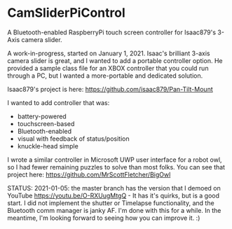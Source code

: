 # CamSliderPiControl
A Bluetooth-enabled RaspberryPi touch screen controller for Isaac879's 3-Axis camera slider.

A work-in-progress, started on January 1, 2021.  Isaac's brilliant 3-axis camera slider is great, and I wanted to add a portable controller option.  He provided a sample class file for an XBOX controller that you could run through a PC, but I wanted a more-portable and dedicated solution.

Isaac879's project is here: https://github.com/isaac879/Pan-Tilt-Mount

I wanted to add controller that was:
- battery-powered
- touchscreen-based
- Bluetooth-enabled
- visual with feedback of status/position
- knuckle-head simple

I wrote a similar controller in Microsoft UWP user interface for a robot owl, so I had fewer remaining puzzles to solve than most folks. You can see that project here: https://github.com/MrScottFletcher/BigOwl

STATUS: 2021-01-05: the master branch has the version that I demoed on YouTube https://youtu.be/O-RXUugMtgQ - It has it's quirks, but is a good start.  I did not implement the shutter or Timelapse functionality, and the Bluetooth comm manager is janky AF.  I'm done with this for a while.  In the meantime, I'm looking forward to seeing how you can improve it.  :)
